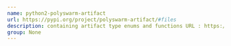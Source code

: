 ```yaml
---
name: python2-polyswarm-artifact
url: https://pypi.org/project/polyswarm-artifact/#files
description: containing artifact type enums and functions URL : https://pypi.org/project/polyswarm-artifact/#files Groups : None
group: None
---
```

